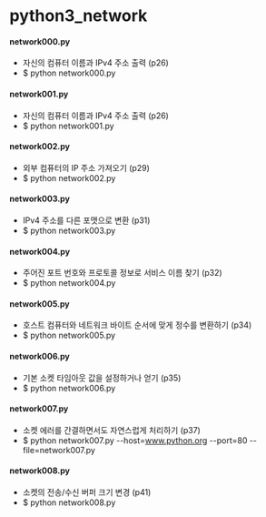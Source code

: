 # python3_network

#### network000.py
  - 자신의 컴퓨터 이름과 IPv4 주소 출력 (p26)
  - $ python network000.py
  
#### network001.py
  - 자신의 컴퓨터 이름과 IPv4 주소 출력 (p26)
  - $ python network001.py
  
#### network002.py
  - 외부 컴퓨터의 IP 주소 가져오기 (p29)
  - $ python network002.py
  
#### network003.py
  - IPv4 주소를 다른 포맷으로 변환 (p31)
  - $ python network003.py
  
#### network004.py
  - 주어진 포트 번호와 프로토콜 정보로 서비스 이름 찾기 (p32)
  - $ python network004.py
  
#### network005.py
  - 호스트 컴퓨터와 네트워크 바이트 순서에 맞게 정수를 변환하기 (p34)
  - $ python network005.py
  
#### network006.py
  - 기본 소켓 타임아웃 값을 설정하거나 얻기 (p35)
  - $ python network006.py
  
#### network007.py
  - 소켓 에러를 간결하면서도 자연스럽게 처리하기 (p37)
  - $ python network007.py --host=www.python.org --port=80 --file=network007.py
  
#### network008.py
  - 소켓의 전송/수신 버퍼 크기 변경 (p41)
  - $ python network008.py